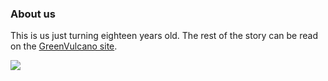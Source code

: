 ### About us

This is us just turning eighteen years old. The rest of the story can be read on the [GreenVulcano site](https://www.greenvulcano.com/about-us).

<div>
   <img src="{{site.baseurl}}{{site.images}}/about_us/images/18_years_anniversary.png" />
</div>
<br/>

